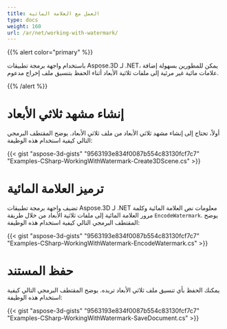 ```yaml
---
title: العمل مع العلامة المائية
type: docs
weight: 160
url: /ar/net/working-with-watermark/
---
```


{{% alert color="primary" %}}

باستخدام واجهة برمجة تطبيقات Aspose.3D لـ .NET، يمكن للمطورين بسهولة إضافة علامات مائية غير مرئية إلى ملفات ثلاثية الأبعاد أثناء الحفظ بتنسيق ملف إخراج مدعوم.

{{% /alert %}}
# **إنشاء مشهد ثلاثي الأبعاد**
أولاً، تحتاج إلى إنشاء مشهد ثلاثي الأبعاد من ملف ثلاثي الأبعاد. يوضح المقتطف البرمجي التالي كيفية استخدام هذه الوظيفة:

{{< gist "aspose-3d-gists" "9563193e834f0087b554c83130fcf7c7" "Examples-CSharp-WorkingWithWatermark-Create3DScene.cs" >}}

# **ترميز العلامة المائية**
تضيف واجهة برمجة تطبيقات Aspose.3D لـ .NET معلومات نص العلامة المائية وكلمة مرور العلامة المائية إلى ملفات ثلاثية الأبعاد من خلال طريقة ``EncodeWatermark``. يوضح المقتطف البرمجي التالي كيفية استخدام هذه الوظيفة:

{{< gist "aspose-3d-gists" "9563193e834f0087b554c83130fcf7c7" "Examples-CSharp-WorkingWithWatermark-EncodeWatermark.cs" >}}

# **حفظ المستند**
يمكنك الحفظ بأي تنسيق ملف ثلاثي الأبعاد تريده. يوضح المقتطف البرمجي التالي كيفية استخدام هذه الوظيفة:

{{< gist "aspose-3d-gists" "9563193e834f0087b554c83130fcf7c7" "Examples-CSharp-WorkingWithWatermark-SaveDocument.cs" >}}